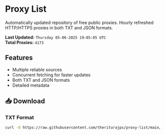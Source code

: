 # Proxy List

Automatically updated repository of free public proxies. Hourly refreshed HTTP/HTTPS proxies in both TXT and JSON formats.

**Last Updated:** `Thursday 05-06-2025 19:05:05 UTC`  
**Total Proxies:** `4173`

## Features
- Multiple reliable sources
- Concurrent fetching for faster updates
- Both TXT and JSON formats
- Detailed metadata

## 📥 Download

### TXT Format
```bash
curl -O https://raw.githubusercontent.com/theriturajps/proxy-list/main/proxies.txt